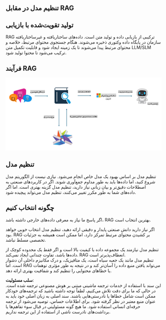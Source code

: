 ## تنظیم مدل در مقابل RAG

## تولید تقویت‌شده با بازیابی

RAG ترکیبی از بازیابی داده و تولید متن است. داده‌های ساختاریافته و غیرساختاریافته سازمان در پایگاه داده وکتوری ذخیره می‌شوند. هنگام جستجوی محتوای مرتبط، خلاصه و محتوای مرتبط پیدا می‌شوند تا یک زمینه ایجاد شود و قابلیت تکمیل متن LLM/SLM ترکیب می‌شود تا محتوا تولید شود.

## فرآیند RAG
![FinetuningvsRAG](../../../../translated_images/rag.36e7cb856f120334d577fde60c6a5d7c5eecae255dac387669303d30b4b3efa4.fa.png)

## تنظیم مدل
تنظیم مدل بر اساس بهبود یک مدل خاص انجام می‌شود. نیازی نیست از الگوریتم مدل شروع کنید، اما داده‌ها باید به طور مداوم جمع‌آوری شوند. اگر در کاربردهای صنعتی به اصطلاحات دقیق‌تر و بیان زبانی نیاز دارید، تنظیم مدل گزینه بهتری است. اما اگر داده‌های شما به طور مکرر تغییر می‌کنند، تنظیم مدل می‌تواند پیچیده شود.

## چگونه انتخاب کنیم
اگر پاسخ ما نیاز به معرفی داده‌های خارجی داشته باشد، RAG بهترین انتخاب است.

اگر نیاز دارید دانش صنعتی پایدار و دقیقی ارائه دهید، تنظیم مدل انتخاب خوبی خواهد بود. RAG بر کشیدن محتوای مرتبط تمرکز دارد، اما ممکن است همیشه به جزئیات تخصصی مسلط نباشد.

تنظیم مدل نیازمند یک مجموعه داده با کیفیت بالا است و اگر فقط یک محدوده کوچک از داده‌ها باشد، تفاوت چندانی ایجاد نمی‌کند. RAG انعطاف‌پذیرتر است.  
تنظیم مدل مانند یک جعبه سیاه است، یک متافیزیک، و درک مکانیزم داخلی آن دشوار است. اما RAG می‌تواند یافتن منبع داده را آسان‌تر کند و در نتیجه به طور مؤثری توهمات یا خطاهای محتوایی را تنظیم کند و شفافیت بهتری ارائه دهد.

**سلب مسئولیت**:  
این سند با استفاده از خدمات ترجمه ماشینی مبتنی بر هوش مصنوعی ترجمه شده است. در حالی که ما برای دقت تلاش می‌کنیم، لطفاً توجه داشته باشید که ترجمه‌های خودکار ممکن است شامل خطاها یا نادرستی‌هایی باشند. سند اصلی به زبان اصلی خود باید به عنوان منبع معتبر در نظر گرفته شود. برای اطلاعات حساس، توصیه می‌شود از ترجمه حرفه‌ای انسانی استفاده شود. ما هیچ گونه مسئولیتی در قبال سوء تفاهم‌ها یا برداشت‌های نادرست ناشی از استفاده از این ترجمه نداریم. 